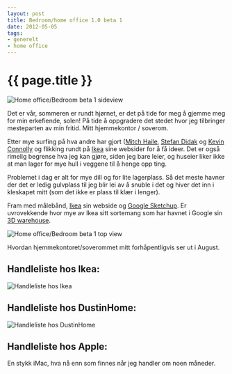 ```yaml
---
layout: post
title: Bedroom/home office 1.0 beta 1
date: 2012-05-05
tags: 
- generelt
- home office
---
```


{{ page.title }}
================

![Home office/Bedroom beta 1 sideview](http://pjatt.net/images/2012/05/homeoffie-bedroom-beta1-side.png)

Det er vår, sommeren er rundt hjørnet, er det på tide for meg å gjemme meg for min erkefiende, solen! På tide å oppgradere det stedet hvor jeg tilbringer mesteparten av min fritid. Mitt hjemmekontor / soverom.

Etter mye surfing på hva andre har gjort ([Mitch Haile](http://www.biscade.com/office/), [Stefan Didak](http://www.stefandidak.com/office/) og [Kevin Connolly](http://www.kconnolly.net/Office.aspx) og flikking rundt på [Ikea](http://www.ikea.no/) sine websider for å få ideer. Det er også rimelig begrense hva jeg kan gjøre, siden jeg bare leier, og huseier liker ikke at man lager for mye hull i veggene til å henge opp ting.

Problemet i dag er alt for mye dill og for lite lagerplass. Så det meste havner der det er ledig gulvplass til jeg blir lei av å snuble i det og hiver det inn i kleskapet mitt (som det ikke er plass til klær i lenger).

Fram med målebånd, [Ikea](http://www.ikea.no/) sin webside og [Google Sketchup](http://sketchup.google.com/). Er uvrovekkende hvor mye av Ikea sitt sortemang som har havnet i Google sin [3D warehouse](http://sketchup.google.com/3dwarehouse/).

![Home office/Bedroom beta 1 top view](http://pjatt.net/images/2012/05/homeoffie-bedroom-beta1-top.png)

Hvordan hjemmekontoret/soverommet mitt forhåpentligvis ser ut i August.

## Handleliste hos Ikea:
![Handleliste hos Ikea](http://pjatt.net/images/2012/05/handleliste-ikea.png)

## Handleliste hos DustinHome:
![Handleliste hos DustinHome](http://pjatt.net/images/2012/05/handleliste.dustinhome.png)

## Handleliste hos Apple:
En stykk iMac, hva nå enn som finnes når jeg handler om noen måneder.
